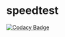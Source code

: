 # speedtest
[![Codacy Badge](https://api.codacy.com/project/badge/Grade/94d3cb0616c543f9bd4cd709d706bc5a)](https://app.codacy.com/app/tecnom1k3/speedtest?utm_source=github.com&utm_medium=referral&utm_content=tecnom1k3/speedtest&utm_campaign=Badge_Grade_Dashboard)